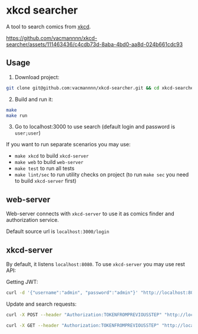 # xkcd searcher

A tool to search comics from [xkcd](https://xkcd.com/).

https://github.com/vacmannnn/xkcd-searcher/assets/111463436/c4cdb73d-8aba-4bd0-aa8d-024b661cdc93

## Usage

1. Download project:
```bash
git clone git@github.com:vacmannnn/xkcd-searcher.git && cd xkcd-searcher
```

2. Build and run it:
```bash
make
make run
```

3. Go to localhost:3000 to use search (default login and password is `user;user`)

If you want to run separate scenarios you may use:
- `make xkcd` to build `xkcd-server`
- `make web` to build `web-server`
- `make test` to run all tests
- `make lint/sec` to run utility checks on project (to run `make sec` you need to build `xkcd-server` first)

## web-server
Web-server connects with `xkcd-server` to use it as comics finder and authorization service.

Default source url is `localhost:3000/login`

## xkcd-server

By default, it listens `localhost:8080`. To use `xkcd-server` you may use rest API:

Getting JWT:
```bash
curl -d '{"username":"admin", "password":"admin"}' "http://localhost:8080/login"
```
Update and search requests:
```bash
curl -X POST --header "Authorization:TOKENFROMPREVIOUSSTEP" "http://localhost:8080/update"
```
```bash
curl -X GET --header "Authorization:TOKENFROMPREVIOUSSTEP" "http://localhost:8080/pics?search='apple,doctor'"
```
